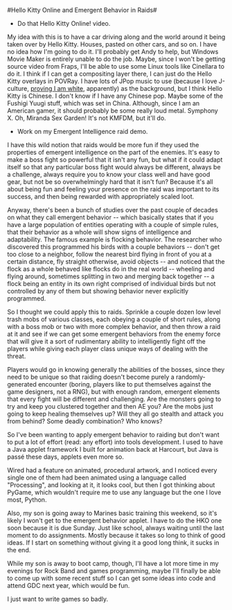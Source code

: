#Hello Kitty Online and Emergent Behavior in Raids#

- Do that Hello Kitty Online! video.

My idea with this is to have a car driving along and the world around it being taken over by Hello Kitty. Houses, pasted on other cars, and so on. I have no idea how I'm going to do it. I'll probably get Andy to help, but Windows Movie Maker is entirely unable to do the job. Maybe, since I won't be getting source video from Fraps, I'll be able to use some Linux tools like Cinellara to do it. I think if I can get a compositing layer there, I can just do the Hello Kitty overlays in POVRay. I have lots of JPop music to use (because I love J-culture, [proving I am white](http://stuffwhitepeoplelike.wordpress.com/2008/02/07/58-japan/), apparently) as the background, but I think Hello Kitty is Chinese. I don't know if I have any Chinese pop. Maybe some of the Fushigi Yuugi stuff, which was set in China. Although, since I am an American gamer, it should probably be some really loud metal. Symphony X. Oh, Miranda Sex Garden! It's not KMFDM, but it'll do.

- Work on my Emergent Intelligence raid demo.

I have this wild notion that raids would be more fun if they used the properties of emergent intelligence on the part of the enemies. It's easy to make a boss fight so powerful that it isn't any fun, but what if it could adapt itself so that any particular boss fight would always be different, always be a challenge, always require you to know your class well and have good gear, but not be so overwhelmingly hard that it isn't fun? Because it's all about being fun and feeling your presence on the raid was important to its success, and then being rewarded with appropriately scaled loot.

Anyway, there's been a bunch of studies over the past couple of decades on what they call emergent behavior -- which basically states that if you have a large population of entities operating with a couple of simple rules, that their behavior as a whole will show signs of intelligence and adaptability. The famous example is flocking behavior. The researcher who discovered this programmed his birds with a couple behaviors -- don't get too close to a neighbor, follow the nearest bird flying in front of you at a certain distance, fly straight otherwise, avoid objects -- and noticed that the flock as a whole behaved like flocks do in the real world -- wheeling and flying around, sometimes splitting in two and merging back together -- a flock being an entity in its own right comprised of individual birds but not controlled by any of them but showing behavior never explicitly programmed.

So I thought we could apply this to raids. Sprinkle a couple dozen low level trash mobs of various classes, each obeying a couple of short rules, along with a boss mob or two with more complex behavior, and then throw a raid at it and see if we can get some emergent behaviors from the enemy force that will give it a sort of rudimentary ability to intelligently fight off the players while giving each player class unique ways of dealing with the threat.

Players would go in knowing generally the abilities of the bosses, since they need to be unique so that raiding doesn't become purely a randomly-generated encounter (boring, players like to put themselves against the game designers, not a RNG), but with enough random, emergent elements that every fight will be different and challenging. Are the monsters going to try and keep you clustered together and then AE you? Are the mobs just going to keep healing themselves up? Will they all go stealth and attack you from behind? Some deadly combination? Who knows?

So I've been wanting to apply emergent behavior to raiding but don't want to put a lot of effort (read: any effort) into tools development. I used to have a Java applet framework I built for animation back at Harcourt, but Java is passé these days, applets even more so.

Wired had a feature on animated, procedural artwork, and I noticed every single one of them had been animated using a language called "Processing", and looking at it, it looks cool, but then I got thinking about PyGame, which wouldn't require me to use any language but the one I love most, Python.

Also, my son is going away to Marines basic training this weekend, so it's likely I won't get to the emergent behavior applet. I have to do the HKO one soon because it is due Sunday. Just like school, always waiting until the last moment to do assignments. Mostly because it takes so long to think of good ideas. If I start on something without giving it a good long think, it sucks in the end.

While my son is away to boot camp, though, I'll have a lot more time in my evenings for Rock Band and games programming, maybe I'll finally be able to come up with some recent stuff so I can get some ideas into code and attend GDC next year, which would be fun.

I just want to write games so badly.


